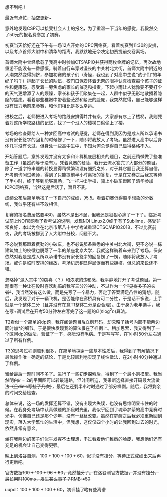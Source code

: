 想不到吧！

~~最近有点忙，抽空更新~~~

意外地发现CSP可以接受社会人士的报名，为了重温一下当年的感觉，我毅然交了50元的报名费参加了初赛。

初赛当天恰好还在下午有一场12点开始的ICPC网络赛，看着初赛到11:30的安排，以及考点首师大附中和清华的距离，我默默地无奈决定初赛提前交卷离场。

首师大附中曾经承载了我高中时参加CTS/APIO并获得两枚金牌的记忆，再次故地重游不能没有一番感慨。骑着自行车穿过漫长的中关村北大街，首师大附中附近的人潮突然变得拥挤，参加初赛的孩子们（奇怪，我也到了对高中生说“孩子们”的年纪了吗？）排起了长长的队伍，校门口保安怀着无奈的眼神认真检查每个孩子的证件和健康码，忍受着一旁焦虑的家长的催促和指责。下起小雨让人犹豫要不要打伞的天气更增添了人的烦躁，家长和孩子们聚集在一起，人群中似乎无形地散播着隐隐的焦虑。看着那些稚嫩中带着些茫然和紧张的脸庞，我突然觉得，自己能够这样没有压力地前来参赛，和他们相比是多么幸运。

进校之后，老师把进入考场的路线安排得井井有条，大家都有序上了楼梯，我则凭着对这所学校路线的记忆，找了一个没人的楼梯口偷偷上了楼。

考场的检查颇给人一种梦回高中考试的感觉，老师在得到我因为是成人所以承诺书没有家长签字的回复的时候愣了一下，随即将我放入了考场。虽然进入高中以后身体几乎没有长过，但身处一些高中生中，不知为何总觉得自己显得格格不入。

开始答题后，意外发现并没有太多和计算机底层相关的题目，之前还稍微做了些准备工作（虽然约等于没有）。凭着竞赛的经验，我行云流水答完了大部分的题目。除了一道字符串题的转换显得稍微繁琐没有细究之外，对于其它题目我还算自信。开考前询问过老师，得到了只能提前半小时离场的答复，于是在完卷之后我又等待了半小时，终于等到能够离场，飞一样冲出学校，骑上小破车蹬回了清华参加ICPC网络赛，当然这是后话了，暂且不表。

成绩公布后简单地找了一下自己的成绩，95.5。看着初赛低得超乎想象的分数线，我似乎还有些不敢相信。

复赛的报名费居然要480，虽然不是出不起，但我还是狠狠心痛了一下子。临近考试前上NOI官网看了看考试的说明，发现NOI Linux2.0终于有了Sublime，感受非常良好，本以为会在北京市第八十中学考试重温CTSC/APIO2018，不过比赛前夜，我的考场被挪到了人大附中分校，问题不大。

不必说我那蹬着费劲的小破车，也不必说那条熟悉的中关村北大街，更不必说一栋建筑物上的校徽也脱落了一半的某座北京大学，我就这样骑着车来到了考场。保安依然对我是是成人所以承诺书没有家长签字的回复愣了一愣，随即将我放入了考场。或许是临时安排的缘故，考场机房稍显得局促而有些拥挤，但总的来说还不错。

忽略掉“混入其中”的窃喜（？）和浓浓的违和感，我平静地打开了考试题目。第一题很有一种让在役时喜欢乱搞的我写三分的冲动，不过作为一个~~“见得多了的长者”~~，我当然没有这么做，而是先写了一个暴力，否定了答案满足凸性的猜想。随后，我发现了对于一辆飞机，是否能停在廊桥具有可二分性，于是话不多说，上手就是一个整体二分（且并没有在意T1整体二分是否合理）。由于身为老年选手，我在写+调试后在开考50分钟左右写完了这一题的$O(n\log^2 n)$算法。

T2看似一个简单的dp题，我在阅读题目后立刻开码，却忽略了括号内部不能两边同时加*的细节。于是很快发现我的算法假在了样例上。稍加思索，我又得到了一个区间dp的做法，验证了一下，感觉没有毛病。于是写写写，在1小时50分左右通过了所有样例。

T3的思考过程则顺利很多，在简单地探索一些基本性质后，我得到了有解情况下最优操作唯一确定的结论，于是比较顺利地实现了线性做法，在2小时40分钟通过了样例。

留给最后一题时间不多了。进行了一些初步探索后，得到了一个最小割模型。我当然明白$k=2$的平面图可以转最短路，但时间所迫，我果断选择直接开码最大流做法~~（且dinic写挂了几次）~~，最后在还剩半小时时通过了部分样例。随后，我将剩余的时间交给检查。

总体来说，这一场的发挥还算不错，没有出现大失误，也没有思维明显卡住的时候。在我身处考场中认真做题的那段时光里，我似乎回到了魂牵梦萦的高中竞赛时光中，仿佛自己还是那个少年，没有一丝丝改变。虽然在梦醒之后我必须重新回到现实，落入大学繁忙的生活中，但我想，这仅仅四个小时的让我回到过去的时光，依然非常有意义。

坐在我两边的孩子们似乎发挥不太理想，不过看着他们稚嫩的脸庞，我想他们还有充足的机会让自己变得更强。

晚上到洛谷自测，$100+100+100+60$，似乎没有挂分，等待正式成绩出来后再行更新吧。

~~官方数据$100+100+96+60$，竟然挂分了。在洛谷测官方数据，并没有挂分，最长用时100ms，发生甚么事了？RMB-=50~~

uupd：$100+100+100+60$，初评挂了略有些离谱